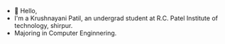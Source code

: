 - 👋 Hello,
- I'm a Krushnayani Patil, an undergrad student at R.C. Patel Institute of technology, shirpur.
- Majoring in Computer Enginnering. 

<!---
krushnayani/krushnayani is a ✨ special ✨ repository because its `README.md` (this file) appears on your GitHub profile.
You can click the Preview link to take a look at your changes.
--->
